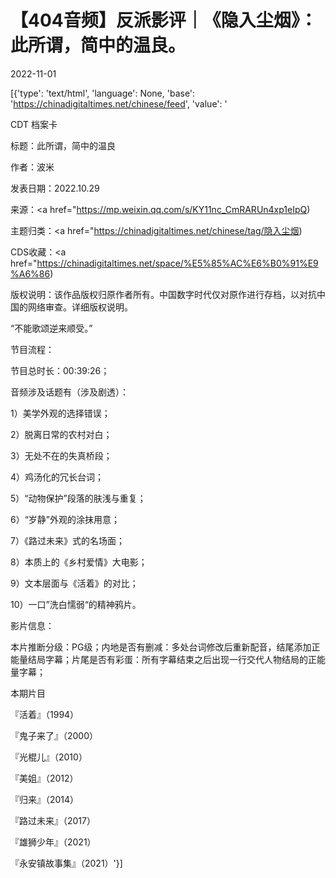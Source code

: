 # 【404音频】反派影评｜《隐入尘烟》：此所谓，简中的温良。

2022-11-01

[{'type': 'text/html', 'language': None, 'base': 'https://chinadigitaltimes.net/chinese/feed', 'value': '















CDT 档案卡

标题：此所谓，简中的温良

作者：波米

发表日期：2022.10.29

来源：<a href="https://mp.weixin.qq.com/s/KY11nc_CmRARUn4xp1eIpQ)

主题归类：<a href="https://chinadigitaltimes.net/chinese/tag/隐入尘烟)

CDS收藏：<a href="https://chinadigitaltimes.net/space/%E5%85%AC%E6%B0%91%E9%A6%86)

版权说明：该作品版权归原作者所有。中国数字时代仅对原作进行存档，以对抗中国的网络审查。详细版权说明。

















“不能歌颂逆来顺受。”

节目流程：

节目总时长：00:39:26；

音频涉及话题有（涉及剧透）：

1）美学外观的选择错误；

2）脱离日常的农村对白；

3）无处不在的失真桥段；

4）鸡汤化的冗长台词；

5）“动物保护”段落的肤浅与重复；

6）“岁静”外观的涂抹用意；

7）《路过未来》式的名场面；

8）本质上的《乡村爱情》大电影；

9）文本层面与《活着》的对比；

10）一口”洗白懦弱“的精神鸦片。

影片信息：

本片推断分级：PG级；内地是否有删减：多处台词修改后重新配音，结尾添加正能量结局字幕；片尾是否有彩蛋：所有字幕结束之后出现一行交代人物结局的正能量字幕；

本期片目

『活着』（1994）

『鬼子来了』（2000）

『光棍儿』（2010）

『美姐』（2012）

『归来』（2014）

『路过未来』（2017）

『雄狮少年』（2021）

『永安镇故事集』（2021）'}]
